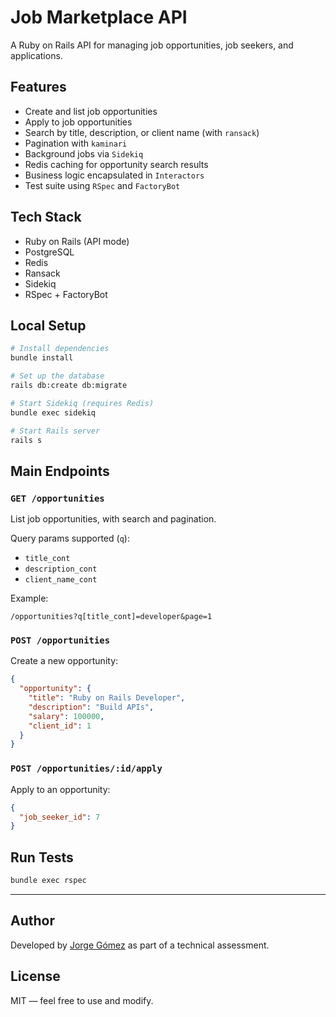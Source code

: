 # Job Marketplace API

A Ruby on Rails API for managing job opportunities, job seekers, and applications.


## Features

- Create and list job opportunities
- Apply to job opportunities
- Search by title, description, or client name (with `ransack`)
- Pagination with `kaminari`
- Background jobs via `Sidekiq`
- Redis caching for opportunity search results
- Business logic encapsulated in `Interactors`
- Test suite using `RSpec` and `FactoryBot`

## Tech Stack

- Ruby on Rails (API mode)
- PostgreSQL
- Redis
- Ransack
- Sidekiq
- RSpec + FactoryBot


## Local Setup

```bash
# Install dependencies
bundle install

# Set up the database
rails db:create db:migrate

# Start Sidekiq (requires Redis)
bundle exec sidekiq

# Start Rails server
rails s
```

## Main Endpoints

### `GET /opportunities`
List job opportunities, with search and pagination.

Query params supported (`q`):
- `title_cont`
- `description_cont`
- `client_name_cont`

Example:
```
/opportunities?q[title_cont]=developer&page=1
```

### `POST /opportunities`
Create a new opportunity:

```json
{
  "opportunity": {
    "title": "Ruby on Rails Developer",
    "description": "Build APIs",
    "salary": 100000,
    "client_id": 1
  }
}
```

### `POST /opportunities/:id/apply`
Apply to an opportunity:

```json
{
  "job_seeker_id": 7
}
```

## Run Tests

```bash
bundle exec rspec
```

---

## Author

Developed by [Jorge Gómez](https://github.com/jwaldimer) as part of a technical assessment.

## License

MIT — feel free to use and modify.
